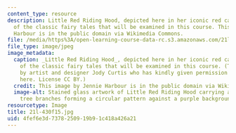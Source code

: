 ```yaml
---
content_type: resource
description: Little Red Riding Hood, depicted here in her iconic red cape, is one
  of the classic fairy tales that will be examined in this course. This image by Jennie
  Harbour is in the public domain via Wikimedia Commons.
file: /media/https%3A/open-learning-course-data-rc.s3.amazonaws.com/21l-430-popular-culture-and-narrative-use-and-abuse-of-the-fairy-tale-fall-2015/4fef6e3d7378250919b91c418a426a21_21l-430f15.jpg
file_type: image/jpeg
image_metadata:
  caption: _Little Red Riding Hood_, depicted here in her iconic red cape, is one
    of the classic fairy tales that will be examined in this course. (This image is
    by artist and designer Jody Curtis who has kindly given permission for it to appear
    here. License CC BY.)
  credit: This image by Jennie Harbour is in the public domain via Wikimedia Commons.
  image-alt: Stained glass artwork of Little Red Riding Hood carrying a basket with
    tree branches forming a circular pattern against a purple background.
resourcetype: Image
title: 21l-430f15.jpg
uid: 4fef6e3d-7378-2509-19b9-1c418a426a21
---
```

